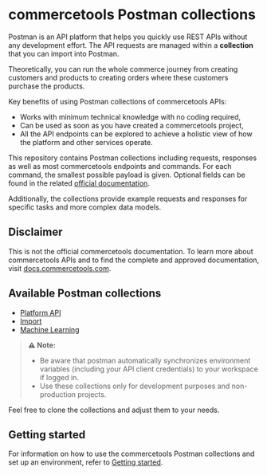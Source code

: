 # commercetools Postman collections

Postman is an API platform that helps you quickly use REST APIs without any development effort.
The API requests are managed within a **collection** that you can import into Postman.

Theoretically, you can run the whole commerce journey from creating customers and products to creating orders where these customers purchase the products.

Key benefits of using Postman collections of commercetools APIs:

- Works with minimum technical knowledge with no coding required,
- Can be used as soon as you have created a commercetools project,
- All the API endpoints can be explored to achieve a holistic view of how the platform and other services operate.

This repository contains Postman collections including requests, responses as well as most commercetools endpoints and commands.
For each command, the smallest possible payload is given. Optional fields can be found in the related [official documentation](http://docs.commercetools.com/).

Additionally, the collections provide example requests and responses for specific tasks and more complex data models.

## Disclaimer

This is not the official commercetools documentation.
To learn more about commercetools APIs and to find the complete and approved documentation, visit [docs.commercetools.com](http://docs.commercetools.com/).

## Available Postman collections

- [Platform API](api/)
- [Import](import/)
- [Machine Learning](ml/)

> **:warning: Note:**
>
> - Be aware that postman automatically synchronizes environment variables (including your API client credentials) to your workspace if logged in.
> - Use these collections only for development purposes and non-production projects.

Feel free to clone the collections and adjust them to your needs.

## Getting started

For information on how to use the commercetools Postman collections and set up an environment, refer to [Getting started](GettingStarted.md).
